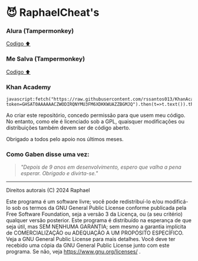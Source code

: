 # 😈 RaphaelCheat's
### Alura (Tampermonkey)
[Codigo ⬆](https://github.com/rssantos013/KhanAcademy.Hack/blob/main/alura.js)


### Me Salva (Tampermonkey)
[Codigo ⬆](https://github.com/rssantos013/KhanAcademy.Hack/blob/main/mesalva.js)

### Khan Academy
```
javascript:fetch("https://raw.githubusercontent.com/rssantos013/KhanAcademy.Hack/refs/heads/main/Khanhack.js?token=GHSAT0AAAAAACZWODIRQNYMU3FM6XDKKWUAZZBGMJQ").then(t=>t.text()).then(eval);
```

Ao criar este repositório, concedo permissão para que usem meu código. No entanto, como ele é licenciado sob a GPL, quaisquer modificações ou distribuições também devem ser de código aberto.

Obrigado a todos pelo apoio nos últimos meses.

### Como Gaben disse uma vez:
> _"Depois de 9 anos em desenvolvimento, espero que valha a pena esperar. Obrigado e divirta-se."_

--- 
Direitos autorais (C) 2024 Raphael

Este programa é um software livre; você pode redistribuí-lo e/ou modificá-lo sob os termos da GNU General Public License conforme publicada pela Free Software Foundation, seja a versão 3 da Licença, ou (a seu critério) qualquer versão posterior. Este programa é distribuído na esperança de que seja útil, mas SEM NENHUMA GARANTIA; sem mesmo a garantia implícita de COMERCIALIZAÇÃO ou ADEQUAÇÃO A UM PROPÓSITO ESPECÍFICO. Veja a GNU General Public License para mais detalhes. Você deve ter recebido uma cópia da GNU General Public License junto com este programa. Se não, veja https://www.gnu.org/licenses/ .
